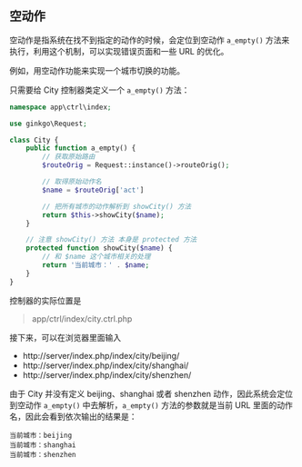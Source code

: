 ## 空动作

空动作是指系统在找不到指定的动作的时候，会定位到空动作 `a_empty()` 方法来执行，利用这个机制，可以实现错误页面和一些 URL 的优化。

例如，用空动作功能来实现一个城市切换的功能。

只需要给 City 控制器类定义一个 `a_empty()` 方法：

``` php
namespace app\ctrl\index;

use ginkgo\Request;

class City {
    public function a_empty() {
        // 获取原始路由
        $routeOrig = Request::instance()->routeOrig();

        // 取得原始动作名
        $name = $routeOrig['act']

        // 把所有城市的动作解析到 showCity() 方法
        return $this->showCity($name);
    }

    // 注意 showCity() 方法 本身是 protected 方法
    protected function showCity($name) {
        // 和 $name 这个城市相关的处理
        return '当前城市：' . $name;
    }
}
```

控制器的实际位置是

> app/ctrl/index/city.ctrl.php

接下来，可以在浏览器里面输入

* http://server/index.php/index/city/beijing/
* http://server/index.php/index/city/shanghai/
* http://server/index.php/index/city/shenzhen/

由于 City 并没有定义 beijing、shanghai 或者 shenzhen 动作，因此系统会定位到空动作 `a_empty()` 中去解析，`a_empty()` 方法的参数就是当前 URL 里面的动作名，因此会看到依次输出的结果是：

    当前城市：beijing
    当前城市：shanghai
    当前城市：shenzhen
